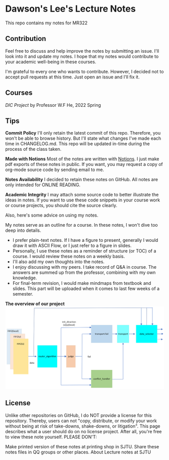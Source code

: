 # Dawson's Lee's Lecture Notes

This repo contains my notes for MR322

## Contribution

Feel free to discuss and help improve the notes by submitting an issue. I'll look into it and update my notes. I hope that my notes would contribute to your academic well-being in these courses.

I'm grateful to every one who wants to contribute. However, I decided not to accept pull requests at this time. Just open an issue and I'll fix it.

## Courses

_DIC Project_ by Professor W.F He, 2022 Spring

## Tips

**Commit Policy** I'll only retain the latest commit of this repo. Therefore, you won't be able to browse history. But I'll state what changes I've made each time in CHANGELOG.md. This repo will be updated in-time during the process of the class taken.

**Made with Notions** Most of the notes are written with [Notions](https://www.notion.so/product?utm_source=google&utm_campaign=2075789713&utm_medium=80211061801&utm_content=372709093351&utm_term=notion&targetid=aud-1053779029641:kwd-312974742&gclid=CjwKCAiA1JGRBhBSEiwAxXblwYRKxpPsqTgNvjj7pp2kCAsaWKtZHUdpi2WEqYT-bUTjgEklkBTNSBoC65AQAvD_BwE). I just make pdf exports of these notes in public. If you want, you may request a copy of org-mode source code by sending email to me.

**Notes Availability** I decided to retain these notes on GitHub. All notes are only intended for ONLINE READING.

**Academic Integrity** I may attach some source code to better illustrate the ideas in notes. If you want to use these code snippets in your course work or course projects, you should cite the source clearly.

Also, here's some advice on using my notes.

My notes serve as an outline for a course. In these notes, I won't dive too deep into details.

- I prefer plain-text notes. If I have a figure to present, generally I would draw it with ASCII Flow, or I just refer to a figure in slides.
- Personally, I use these notes as a reminder of structure (or TOC) of a course. I would review these notes on a weekly basis.
- I'll also add my own thoughts into the notes.
- I enjoy discussing with my peers. I take record of Q&A in course. The answers are summed up from the professor, combining with my own knowledge.
- For final-term revision, I would make mindmaps from textbook and slides. This part will be uploaded when it comes to last few weeks of a semester.

**The overview of our project**
![1](images/2.png)

## License

Unlike other repositories on GitHub, I do NOT provide a license for this repository. Thereby, users can not "copy, distribute, or modify your work without being at risk of take-downs, shake-downs, or litigation". This page describes what a user should do on no license project. After all, you're free to view these note yourself. PLEASE DON'T:

Make printed version of these notes at printing shop in SJTU.
Share these notes files in QQ groups or other places.
About
Lecture notes at SJTU
